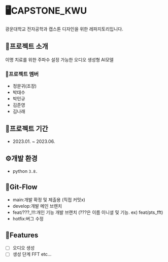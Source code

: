 # 🖥CAPSTONE_KWU
광운대학교 전자공학과 캡스톤 디자인을 위한 레파지토리입니다.
## 📢프로젝트 소개
이명 치료를 위한 주파수 설정 가능한 오디오 생성형 AI모델
### 💾프로젝트 멤버
- 정문귀(조장)
- 박태수
- 박민규
- 김준영
- 김나래
## 📅프로젝트 기간
- 2023.01. ~ 2023.06.
## ⚙개발 환경
- python `3.8.`
## 📐Git-Flow
- main:개발 확정 및 제출용 (직접 커밋x)
- develop:개발 메인 브렌치
- feat/???_!!!:개인 기능 개발 브랜치 (???은 이름 이니셜 및 기능. ex) feat/pts_fft)
- hotfix:버그 수정
## 📍Features
- [ ] 오디오 생성
 - [ ] 생성 단계 FFT
etc...
